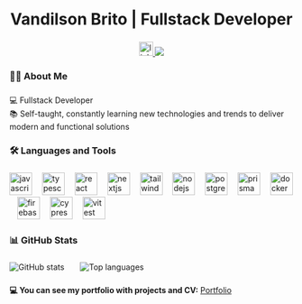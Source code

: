 <h1 align="center">Vandilson Brito | Fullstack Developer</h1>

###

<div align="center">
  <a href="https://www.linkedin.com/in/vandilson-brito-desenvolvedor-fullstack/" target="_blank">
    <img src="https://img.shields.io/static/v1?message=LinkedIn&logo=linkedin&label=&color=0077B5&logoColor=white&labelColor=&style=for-the-badge" height="25" alt="linkedin logo"  />
  </a>
  <a href="https://instagram.com/vanprogramadorweb" target="_blank">
    <img loading="lazy" src="https://img.shields.io/badge/-Instagram-%23E4405F?style=for-the-badge&logo=instagram&logoColor=white" target="_blank">
  </a>
</div>

###

<h3 align="left">👨‍💻 About Me</h3>

###

<p align="left">
💻 Fullstack Developer <br>
📚 Self-taught, constantly learning new technologies and trends to deliver modern and functional solutions
</p>

###

<h3 align="left">🛠 Languages and Tools</h3>

###

<div align="left">
  <img src="https://cdn.jsdelivr.net/gh/devicons/devicon/icons/javascript/javascript-original.svg" height="40" alt="javascript logo"  />
  <img width="10" />
  <img src="https://cdn.jsdelivr.net/gh/devicons/devicon/icons/typescript/typescript-original.svg" height="40" alt="typescript logo"  />
  <img width="10" />
  <img src="https://cdn.jsdelivr.net/gh/devicons/devicon/icons/react/react-original.svg" height="40" alt="react logo"  />
  <img width="10" />
  <img src="https://cdn.jsdelivr.net/gh/devicons/devicon/icons/nextjs/nextjs-original.svg" height="40" alt="nextjs logo"  />
  <img width="10" />
  <img src="https://cdn.jsdelivr.net/gh/devicons/devicon/icons/tailwindcss/tailwindcss-plain.svg" height="40" alt="tailwindcss logo"  />
  <img width="10" />
  <img src="https://cdn.jsdelivr.net/gh/devicons/devicon/icons/nodejs/nodejs-original.svg" height="40" alt="nodejs logo"  />
  <img width="10" />
  <img src="https://cdn.jsdelivr.net/gh/devicons/devicon/icons/postgresql/postgresql-original.svg" height="40" alt="postgresql logo"  />
  <img width="10" />
  <img src="https://cdn.jsdelivr.net/gh/devicons/devicon/icons/prisma/prisma-original.svg" height="40" alt="prisma logo"  />
  <img width="10" />
  <img src="https://cdn.jsdelivr.net/gh/devicons/devicon/icons/docker/docker-original.svg" height="40" alt="docker logo"  />
  <img width="10" />
  <img src="https://cdn.jsdelivr.net/gh/devicons/devicon/icons/firebase/firebase-plain.svg" height="40" alt="firebase logo"  />
  <img width="10" />
  <img src="https://cdn.jsdelivr.net/gh/devicons/devicon/icons/cypress/cypress-plain.svg" height="40" alt="cypress logo"  />
  <img width="10" />
  <img src="https://cdn.jsdelivr.net/gh/devicons/devicon/icons/vitest/vitest-plain.svg" height="40" alt="vitest logo"  />
</div>

###

<h3 align="left">📊 GitHub Stats</h3>

###

<div align="left">
  <img src="https://github-readme-stats.vercel.app/api?username=vandilsonbrito&show_icons=true&theme=dark&hide_border=true&bg_color=0,00FF00,006400&title_color=ffffff&icon_color=00FF00" alt="GitHub stats" />
  <img width="20" />
  <img src="https://github-readme-stats.vercel.app/api/top-langs/?username=vandilsonbrito&layout=compact&theme=dark&hide_border=true&bg_color=0,00FF00,006400&title_color=ffffff" alt="Top languages" />
</div>

###

<strong>💻 You can see my portfolio with projects and CV:</strong> [Portfolio](https://vandilson-portfolio.vercel.app/)
